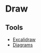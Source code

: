 # Draw

## Tools

- [Excalidraw](https://excalidraw.com)
- [Diagrams](https://app.diagrams.net/)

<!--
https://github.com/tldraw/tldraw
-->
